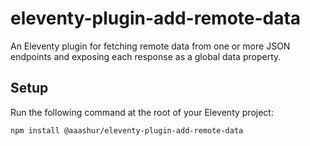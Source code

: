 # eleventy-plugin-add-remote-data

An Eleventy plugin for fetching remote data from one or more JSON endpoints and
exposing each response as a global data property.

## Setup

Run the following command at the root of your Eleventy project:

```shell
npm install @aaashur/eleventy-plugin-add-remote-data
```

